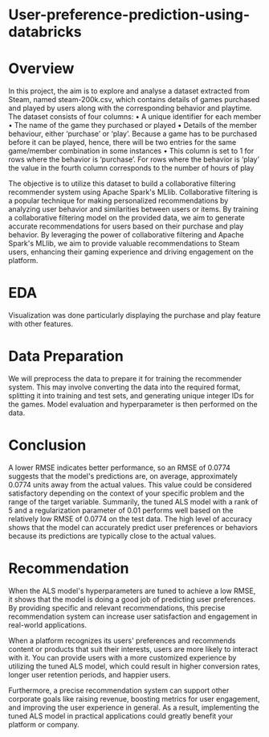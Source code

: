 # User-preference-prediction-using-databricks
# Overview
In this project, the aim is to explore and analyse a dataset extracted from Steam, named steam-200k.csv, which contains details of games purchased and played by users along with the corresponding behavior and playtime. The dataset consists of four columns:
•	A unique identifier for each member 
•	The name of the game they purchased or played 
•	Details of the member behaviour, either ‘purchase’ or ‘play’. Because a game has to be purchased before it can be played, hence, there will be two entries for the same game/member combination in some instances 
•	This column is set to 1 for rows where the behavior is ‘purchase’. For rows where the behavior is ‘play’ the value in the fourth column corresponds to the number of hours of play 

The objective is to utilize this dataset to build a collaborative filtering recommender system using Apache Spark's MLlib. Collaborative filtering is a popular technique for making personalized recommendations by analyzing user behavior and similarities between users or items. By training a collaborative filtering model on the provided data, we aim to generate accurate recommendations for users based on their purchase and play behavior. By leveraging the power of collaborative filtering and Apache Spark's MLlib, we aim to provide valuable recommendations to Steam users, enhancing their gaming experience and driving engagement on the platform.
# EDA
Visualization was done particularly displaying the purchase and play feature with other features.
# Data Preparation
We will preprocess the data to prepare it for training the recommender system. This may involve converting the data into the required format, splitting it into training and test sets, and generating unique integer IDs for the games. Model evaluation and hyperparameter is then performed on the data.

# Conclusion
A lower RMSE indicates better performance, so an RMSE of 0.0774 suggests that the model's predictions are, on average, approximately 0.0774 units away from the actual values. This value could be considered satisfactory depending on the context of your specific problem and the range of the target variable.
Summarily, the tuned ALS model with a rank of 5 and a regularization parameter of 0.01 performs well based on the relatively low RMSE of 0.0774 on the test data. The high level of accuracy shows that the model can accurately predict user preferences or behaviors because its predictions are typically close to the actual values. 

# Recommendation
When the ALS model's hyperparameters are tuned to achieve a low RMSE, it shows that the model is doing a good job of predicting user preferences. By providing specific and relevant recommendations, this precise recommendation system can increase user satisfaction and engagement in real-world applications.

When a platform recognizes its users' preferences and recommends content or products that suit their interests, users are more likely to interact with it. You can provide users with a more customized experience by utilizing the tuned ALS model, which could result in higher conversion rates, longer user retention periods, and happier users.

Furthermore, a precise recommendation system can support other corporate goals like raising revenue, boosting metrics for user engagement, and improving the user experience in general. As a result, implementing the tuned ALS model in practical applications could greatly benefit your platform or company.


